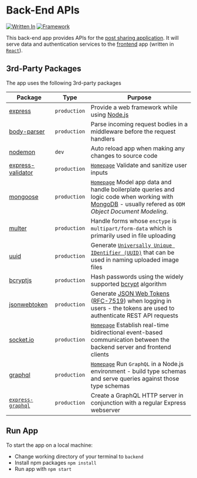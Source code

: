 # Back-End APIs

[![Written In](https://img.shields.io/badge/Written%20in-Node.js-026e00?style=flat&logo=Node.js)](https://nodejs.org/)
[![Framework](https://img.shields.io/badge/Framework-Express.js-FA8072?style=flat)](https://expressjs.com/)

This back-end app provides APIs for the [post sharing application](../). It will serve data and authentication services to the [frontend](../frontend) app (written in [`React`](https://reactjs.org/)).

## 3rd-Party Packages

The app uses the following 3rd-party packages

| Package | Type | Purpose |
|---------|------|---------|
| [express](https://www.npmjs.com/package/express) | `production` | Provide a web framework while using [Node.js](https://nodejs.org/) |
| [body-parser](https://www.npmjs.com/package/body-parser) | `production` | Parse incoming request bodies in a middleware before the request handlers |
| [nodemon](https://www.npmjs.com/package/nodemon) | `dev` | Auto reload app when making any changes to source code |
| [express-validator](https://www.npmjs.com/package/express-validator) | `production` | [`Homepage`](https://express-validator.github.io/) Validate and sanitize user inputs |
| [mongoose](https://www.npmjs.com/package/mongoose) | `production` | [`Homepage`](https://mongoosejs.com/) Model app data and handle boilerplate queries and logic code when working with [MongoDB](https://www.mongodb.com/) - usually refered as `ODM` _Object Document Modeling_. |
| [multer](https://www.npmjs.com/package/multer) | `production` | Handle forms whose `enctype` is `multipart/form-data` which is primarily used in file uploading |
| [uuid](https://www.npmjs.com/package/uuid) | `production` | Generate [`Universally Unique IDentifier (UUID)`](https://www.ietf.org/rfc/rfc4122.txt) that can be used in naming uploaded image files |
| [bcryptjs](https://www.npmjs.com/package/bcryptjs) | `production` | Hash passwords using the widely supported [bcrypt](https://en.wikipedia.org/wiki/Bcrypt) algorithm |
| [jsonwebtoken](https://www.npmjs.com/package/jsonwebtoken) | `production` | Generate [JSON Web Tokens](https://jwt.io/introduction/) ([RFC-7519](https://tools.ietf.org/html/rfc7519)) when logging in users - the tokens are used to authenticate REST API requests |
| [socket.io](https://www.npmjs.com/package/socket.io) | `production` | [`Homepage`](https://socket.io/) Establish real-time bidirectional event-based communication between the backend server and frontend clients |
| [graphql](https://www.npmjs.com/package/graphql) | `production` | [`Homepage`](https://graphql.org/) Run `GraphQL` in a Node.js environment - build type schemas and serve queries against those type schemas |
| [`express-graphql`](https://www.npmjs.com/package/express-graphql) | `production` | Create a GraphQL HTTP server in conjunction with a regular Express webserver |

## Run App

To start the app on a local machine:

* Change working directory of your terminal to `backend`
* Install npm packages `npm install`
* Run app with `npm start`
